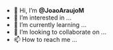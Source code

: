 - 👋 Hi, I’m <b>@JoaoAraujoM</b>
- 👀 I’m interested in ...
- 🌱 I’m currently learning ...
- 💞️ I’m looking to collaborate on ...
- 📫 How to reach me ...

<!---
JoaoAraujoM/JoaoAraujoM is a ✨ special ✨ repository because its `README.md` (this file) appears on your GitHub profile.
You can click the Preview link to take a look at your changes.
--->
